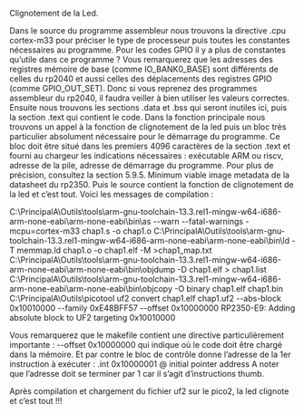 Clignotement de la Led.

Dans le source du programme assembleur nous trouvons la directive .cpu cortex-m33 pour préciser le type de processeur puis toutes les constantes nécessaires au programme. Pour les codes GPIO il y a plus de constantes qu’utile dans ce programme ?
Vous remarquerez que les adresses des registres mémoire de base (comme IO_BANK0_BASE) sont différents de celles du rp2040 et aussi celles des déplacements des registres GPIO (comme GPIO_OUT_SET). Donc si vous reprenez des programmes assembleur du rp2040, il faudra veiller à bien utiliser les valeurs correctes.
Ensuite nous trouvons les sections .data et .bss qui seront inutiles ici, puis la section .text qui contient le code.
Dans la fonction principale nous trouvons un appel à la fonction de clignotement de la led puis un bloc très particulier absolument nécessaire pour le démarrage du programme.  Ce bloc doit être situé dans les premiers 4096 caractères de la section .text et fourni au chargeur les indications nécessaires : exécutable ARM ou riscv, adresse de la pile, adresse de démarrage du programme. Pour plus de précision, consultez la section 5.9.5. Minimum viable image metadata de la datasheet du rp2350. 
Puis le source contient la fonction de clignotement de la led et c’est tout.
Voici les messages de compilation :

C:\PrincipalA\Outils\tools\arm-gnu-toolchain-13.3.rel1-mingw-w64-i686-arm-none-eabi\arm-none-eabi\bin\as --warn --fatal-warnings -mcpu=cortex-m33  chap1.s -o chap1.o
C:\PrincipalA\Outils\tools\arm-gnu-toolchain-13.3.rel1-mingw-w64-i686-arm-none-eabi\arm-none-eabi\bin\ld  -T memmap.ld  chap1.o  -o chap1.elf -M >chap1_map.txt
C:\PrincipalA\Outils\tools\arm-gnu-toolchain-13.3.rel1-mingw-w64-i686-arm-none-eabi\arm-none-eabi\bin\objdump -D chap1.elf > chap1.list
C:\PrincipalA\Outils\tools\arm-gnu-toolchain-13.3.rel1-mingw-w64-i686-arm-none-eabi\arm-none-eabi\bin\objcopy -O binary chap1.elf chap1.bin
C:\PrincipalA\Outils\picotool uf2 convert chap1.elf chap1.uf2 --abs-block 0x10010000 --family 0xE48BFF57 --offset 0x10000000
RP2350-E9: Adding absolute block to UF2 targeting 0x10010000

Vous remarquerez que le makefile contient une directive particulièrement importante : --offset 0x10000000 qui indique où le code doit être chargé dans la mémoire. Et par contre le bloc de contrôle donne l’adresse de la 1er instruction à exécuter :
.int 0x10000001       @ initial pointer address
A noter que l’adresse doit se terminer par 1 car il s’agit d’instructions thumb.

Après compilation et chargement du fichier uf2 sur le pico2, la led clignote et c’est tout !!!
